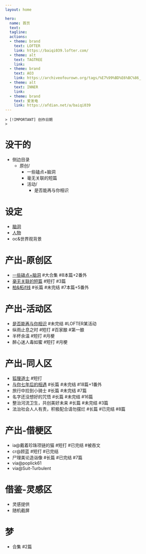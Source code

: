 ```yaml
---
layout: home

hero:
  name: 首页
  text: 
  tagline: 
  actions:
  - theme: brand
    text: LOFTER
    link: https://baiqi039.lofter.com/
  - theme: alt
    text: TAGTREE
    link: 
  - theme: brand
    text: AO3
    link: https://archiveofourown.org/tags/%E7%99%BD%E6%BC%86_
  - theme: alt
    text: INNER
    link: 
  - theme: brand
    text: 爱发电
    link: https://afdian.net/a/baiqi039
---
```


```
> [!IMPORTANT] 创作日期
> 
```

# 没干的
- 侧边目录
  - 原创/
    - 一些磕点+脑洞
    - 毫无关联的短篇
    - 活动/
      - 是否能再与你相识

# 设定
  - [脑洞](./setting/brainstorm.md)
  - [人物](./setting/character.md)
  - oc&世界观背景

# 产出-原创区
  - [一些磕点+脑洞](./original/brainstorm/main.md) #大合集 #8本篇+2番外
  - [毫无关联的短篇](./original/short/main.md) #短打 #3篇
  - [柏&柘if线](./original/bo&tuo_if/main.md) #长篇 #未完结 #7本篇+5番外

# 产出-活动区
  - [是否能再与你相识](./original/event/again/main.md) #未完结 #LOFTER某活动
  - 纵雨止息之时 #短打 #百家酿 #第一酿
  - 半杯余温 #短打 #月梗
  - 醉心迷人毒如蜜 #短打 #月梗

# 产出-同人区
  - [狐狸道士](./fanfiction/genshin/fox/main.md) #短打
  - [与你七年后的相遇](./fanfiction/jujutsu/7year/main.md) #长篇 #未完结 #18篇+1番外
  - 旅行中捡到小骑士 #长篇 #未完结 #7篇
  - 名字还没想好的咒悟 #长篇 #未完结 #16篇
  - 整治河流卫生，共创美好未来 #长篇 #未完结 #3篇
  - 法治社会人人有责，积极配合请勿摆烂 #长篇 #已完结 #8篇

# 产出-借梗区
  - ia@戴着珍珠项链的猫 #短打 #已完结 #被吞文
  - cr@顾蓝 #短打 #已完结
  - 尸理美论造诣像 #长篇 #已完结 #7篇
  - via@poplick61
  - via@Suit-Turbulent

# 借鉴-灵感区
  - 灵感提供
  - 随机截屏

# 梦
  - 合集 #2篇